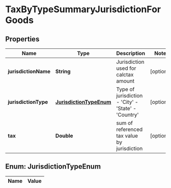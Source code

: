 
# TaxByTypeSummaryJurisdictionForGoods

## Properties
Name | Type | Description | Notes
------------ | ------------- | ------------- | -------------
**jurisdictionName** | **String** | Jurisdiction used for calctax amount |  [optional]
**jurisdictionType** | [**JurisdictionTypeEnum**](#JurisdictionTypeEnum) | Type of jurisdiction - &#39;City&#39; - &#39;State&#39; - &#39;Country&#39;  |  [optional]
**tax** | **Double** | sum of referenced tax value by jurisdiction |  [optional]


<a name="JurisdictionTypeEnum"></a>
## Enum: JurisdictionTypeEnum
Name | Value
---- | -----



